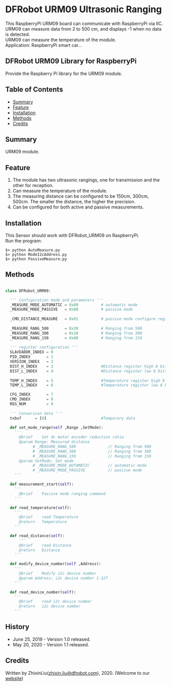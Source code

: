 # DFRobot URM09 Ultrasonic Ranging 

This RaspberryPi URM09 board can communicate with RaspberryPi via IIC. <br>
URM09 can measure data from 2 to 500 cm, and displays -1 when no data is detected.<br>
URM09 can measure the temperature of the module. <br>
Application: RaspberryPi smart car... <br>


## DFRobot URM09 Library for RaspberryPi

Provide the Raspberry Pi library for the URM09 module.

## Table of Contents

* [Summary](#summary)
* [Feature](#feature)
* [Installation](#installation)
* [Methods](#methods)
* [Credits](#credits)

## Summary

URM09 module.

## Feature

1. The module has two ultrasonic rangings, one for transmission and the other for reception. <br>
2. Can measure the temperature of the module. <br>
3. The measuring distance can be configured to be 150cm, 300cm, 500cm. The smaller the distance, the higher the precision. <br>
4. Can be configured for both active and passive measurements. <br>

## Installation

This Sensor should work with DFRobot_URM09 on RaspberryPi. <br>
Run the program:

```
$> python AutoMeasure.py
$> python ModeI2cAddress.py
$> python PassiveMeasure.py
```

## Methods

```py

class DFRobot_URM09:

  ''' Configuration mode and parameters '''
  _MEASURE_MODE_AUTOMATIC = 0x80          # automatic mode
  _MEASURE_MODE_PASSIVE   = 0x00          # passive mode
  
  _CMD_DISTANCE_MEASURE   = 0x01          # passive mode configure registers
  
  _MEASURE_RANG_500       = 0x20          # Ranging from 500
  _MEASURE_RANG_300       = 0x10          # Ranging from 300 
  _MEASURE_RANG_150       = 0x00          # Ranging from 150
  
  ''' register configuration '''
  SLAVEADDR_INDEX = 0
  PID_INDEX       = 1
  VERSION_INDEX   = 2
  DIST_H_INDEX    = 3                     #Distance register high 8 bits
  DIST_L_INDEX    = 4                     #Distance register low 8 bits
  
  TEMP_H_INDEX    = 5                     #Temperature register high 8 bits
  TEMP_L_INDEX    = 6                     #Temperature register low 8 bits

  CFG_INDEX       = 7
  CMD_INDEX       = 8
  REG_NUM         = 9
  
  ''' Conversion data '''
  txbuf      = [0]                        #Temporary data
  
  def set_mode_range(self ,Range ,SetMode):
    '''
      @brief    Set dc motor encoder reduction ratio
      @param Range: Measured distance
            # _MEASURE_RANG_500              // Ranging from 500 
            # _MEASURE_RANG_300              // Ranging from 300 
            # _MEASURE_RANG_150              // Ranging from 150
      @param SetMode: Set mode
            # _MEASURE_MODE_AUTOMATIC        // automatic mode
            # _MEASURE_MODE_PASSIVE          // passive mode
    '''

  def measurement_start(self):
    '''
      @brief    Passive mode ranging command
    '''

  def read_temperature(self):
    '''
      @brief    read Temperature
      @return   Temperature
    '''

  def read_distance(self):
      '''
      @brief    read Distance
      @return   Distance
    '''

  def modify_device_number(self ,Address):
    '''
      @brief    Modify i2c device number
      @param Address: i2c device number 1-127
    '''

  def read_device_number(self):
    '''
      @brief    read i2c device number
      @return   i2c device number
    '''
```
## History

- June 25, 2019 - Version 1.0 released.
-  May 20, 2020 - Version 1.1 released.

## Credits
Written by ZhixinLiu(zhixin.liu@dfrobot.com), 2020. (Welcome to our [website](https://www.dfrobot.com/))